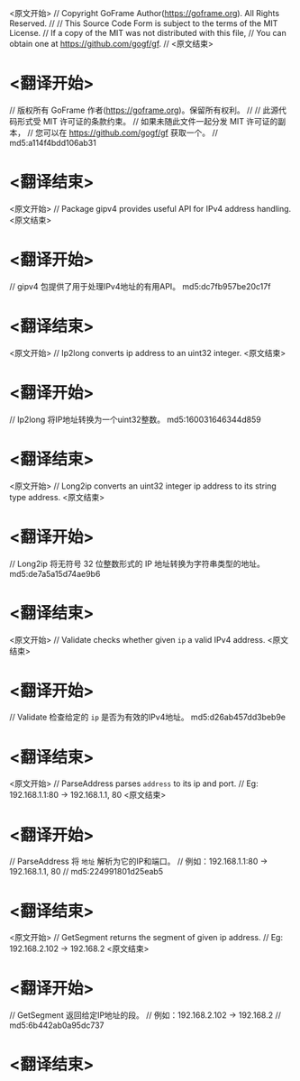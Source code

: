 
<原文开始>
// Copyright GoFrame Author(https://goframe.org). All Rights Reserved.
//
// This Source Code Form is subject to the terms of the MIT License.
// If a copy of the MIT was not distributed with this file,
// You can obtain one at https://github.com/gogf/gf.
//
<原文结束>

# <翻译开始>
// 版权所有 GoFrame 作者(https://goframe.org)。保留所有权利。
//
// 此源代码形式受 MIT 许可证的条款约束。
// 如果未随此文件一起分发 MIT 许可证的副本，
// 您可以在 https://github.com/gogf/gf 获取一个。
// md5:a114f4bdd106ab31
# <翻译结束>


<原文开始>
// Package gipv4 provides useful API for IPv4 address handling.
<原文结束>

# <翻译开始>
// gipv4 包提供了用于处理IPv4地址的有用API。 md5:dc7fb957be20c17f
# <翻译结束>


<原文开始>
// Ip2long converts ip address to an uint32 integer.
<原文结束>

# <翻译开始>
// Ip2long 将IP地址转换为一个uint32整数。 md5:160031646344d859
# <翻译结束>


<原文开始>
// Long2ip converts an uint32 integer ip address to its string type address.
<原文结束>

# <翻译开始>
// Long2ip 将无符号 32 位整数形式的 IP 地址转换为字符串类型的地址。 md5:de7a5a15d74ae9b6
# <翻译结束>


<原文开始>
// Validate checks whether given `ip` a valid IPv4 address.
<原文结束>

# <翻译开始>
// Validate 检查给定的 `ip` 是否为有效的IPv4地址。 md5:d26ab457dd3beb9e
# <翻译结束>


<原文开始>
// ParseAddress parses `address` to its ip and port.
// Eg: 192.168.1.1:80 -> 192.168.1.1, 80
<原文结束>

# <翻译开始>
// ParseAddress 将 `地址` 解析为它的IP和端口。
// 例如：192.168.1.1:80 -> 192.168.1.1, 80
// md5:224991801d25eab5
# <翻译结束>


<原文开始>
// GetSegment returns the segment of given ip address.
// Eg: 192.168.2.102 -> 192.168.2
<原文结束>

# <翻译开始>
// GetSegment 返回给定IP地址的段。
// 例如：192.168.2.102 -> 192.168.2
// md5:6b442ab0a95dc737
# <翻译结束>

